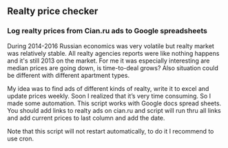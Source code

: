 ## Realty price checker
### Log realty prices from Cian.ru ads to Google spreadsheets 

During 2014-2016 Russian economics was very volatile but realty market was relatively stable. All realty agencies reports were like nothing happens and it's still 2013 on the market. For me it was especially interesting are median prices are going down, is time-to-deal grows? Also situation could be different with different apartment types. 

My idea was to find ads of different kinds of realty, write it to excel and update prices weekly. Soon I realized that it’s very time consuming. So I made some automation. This script works with Google docs spread sheets. You should add links to realty ads on cian.ru and script will run thru all links and add current prices to last column and add the date. 

Note that this script will not restart automatically, to do it I recommend to use cron.
